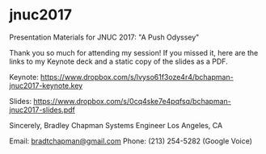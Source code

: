# jnuc2017
Presentation Materials for JNUC 2017: "A Push Odyssey"

Thank you so much for attending my session!  If you missed it, here are the links to my Keynote deck and a static copy of the slides as a PDF.


Keynote: https://www.dropbox.com/s/lvyso61f3oze4r4/bchapman-jnuc2017-keynote.key

Slides: https://www.dropbox.com/s/0cq4ske7e4pqfsq/bchapman-jnuc2017-slides.pdf


Sincerely,
Bradley Chapman
Systems Engineer
Los Angeles, CA

Email: bradtchapman@gmail.com
Phone: (213) 254-5282  (Google Voice)

